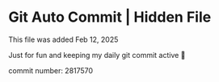 # Git Auto Commit | Hidden File

This file was added Feb 12, 2025

Just for fun and keeping my daily git commit active 🤪

commit number: 2817570

